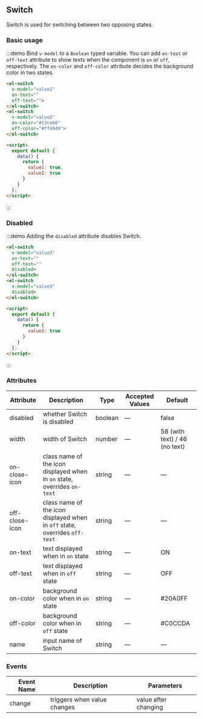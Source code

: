 <script>
  export default {
    data() {
      return {
        value1: true,
        value2: true,
        value3: true
      }
    }
  };
</script>

<style>
  .demo-box.demo-switch {
    .el-switch {
      margin: 20px 20px 20px 0;
    }
  }
</style>

## Switch

Switch is used for switching between two opposing states.

### Basic usage

:::demo Bind `v-model` to a `Boolean` typed variable. You can add `on-text` or `off-text` attribute to show texts when the component is `on` or `off`, respectively. The `on-color` and `off-color` attribute decides the background color in two states.

```html
<el-switch
  v-model="value1"
  on-text=""
  off-text="">
</el-switch>
<el-switch
  v-model="value2"
  on-color="#13ce66"
  off-color="#ff4949">
</el-switch>

<script>
  export default {
    data() {
      return {
        value1: true,
        value2: true
      }
    }
  };
</script>
```
:::

### Disabled

:::demo Adding the `disabled` attribute disables Switch.

```html
<el-switch
  v-model="value3"
  on-text=""
  off-text=""
  disabled>
</el-switch>
<el-switch
  v-model="value3"
  disabled>
</el-switch>

<script>
  export default {
    data() {
      return {
        value3: true
      }
    }
  };
</script>
```
:::

### Attributes

 Attribute      | Description          | Type      | Accepted Values       | Default
----| ----| ----| ----|----
disabled | whether Switch is disabled | boolean | — | false
width | width of Switch | number | — | 58 (with text) / 46 (no text)
on-close-icon | class name of the icon displayed when in `on` state, overrides `on-text` | string | — | —
off-close-icon |class name of the icon displayed when in `off` state, overrides `off-text`| string | — | —
on-text | text displayed when in `on` state | string | — | ON
off-text | text displayed when in `off` state | string | — | OFF
on-color | background color when in `on` state | string | — | #20A0FF
off-color | background color when in `off` state | string | — | #C0CCDA
name| input name of Switch | string | — | —

### Events

 Event Name | Description | Parameters
---- | ----| ----
change | triggers when value changes | value after changing
